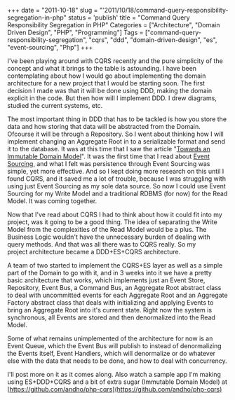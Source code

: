 +++
date = "2011-10-18"
slug = "'2011/10/18/command-query-responsibility-segregation-in-php"
status = 'publish'
title = "Command Query Responsibility Segregation in PHP"
Categories = ["Architecture", "Domain Driven Design", "PHP", "Programming"]
Tags = ["command-query-responsibility-segregation", "cqrs", "ddd", "domain-driven-design", "es", "event-sourcing", "Php"]
+++

I've been playing around with CQRS recently and the pure simplicity of the concept and what it brings to the table is astounding. I have been contemplating about how I would go about implementing the domain architecture for a new project that I would be starting soon. The first decision I made was that it will be done using DDD, making the domain explicit in the code. But then how will I implement DDD. I drew diagrams, studied the current systems, etc.

<!-- more -->

The most important thing in DDD that has to be tackled is how you store the data and how storing that data will be abstracted from the Domain. Ofcourse it will be through a Repository. So I went about thinking how I will implement changing an Aggregate Root in to a serializable format and send it to the database. It was at this time that I saw the article "[Towards an Immutable Domain Model](http://blog.zilverline.com/2011/02/01/towards-an-immutable-domain-model-introduction-part-1/)". It was the first time that I read about [Event Sourcing](http://martinfowler.com/eaaDev/EventSourcing.html), and what I felt was persistence through Event Sourcing was simple, yet more effective. And so I kept doing more research on this until I found CQRS, and it saved me a lot of trouble, because I was struggling with using just Event Sourcing as my sole data source. So now I could use Event Sourcing for my Write Model and a traditional RDBMS (for now) for the Read Model. It was coming together.

Now that I've read about CQRS I had to think about how it could fit into my project, was it going to be a good thing. The idea of separating the Write Model from the complexities of the Read Model would be a plus. The Business Logic wouldn't have the unnecessary burden of dealing with query methods. And that was all there was to CQRS really. So my project architecture became a DDD+ES+CQRS architecture.

A team of two started to implement the CQRS+ES layer as well as a simple part of the Domain to go with it, and in 3 weeks into it we have a pretty basic architecture that works, which implements just an Event Store, Repository, Event Bus, a Command Bus, an Aggregate Root abstract class to deal with uncommitted events for each Aggregate Root and an Aggregate Factory abstract class that deals with initializing and applying Events to bring an Aggregate Root into it's current state. Right now the system is synchronous, all Events are stored and then denormalized into the Read Model.

Some of what remains unimplemented of the architecture for now is an Event Queue, which the Event Bus will publish to instead of denormalizing the Events itself, Event Handlers, which will denormalize or do whatever else with the data that needs to be done, and how to deal with concurrency.

I'll post more on it as it comes along. Also watch a sample app I'm making using ES+DDD+CQRS and a bit of extra sugar (Immutable Domain Model) at [https://github.com/andho/php-cqrs](https://github.com/andho/php-cqrs)
